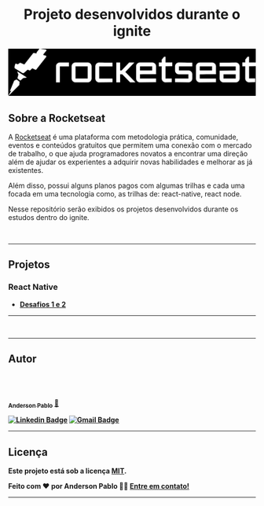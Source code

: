 <div align="center">
  <h1 >
    Projeto desenvolvidos durante o ignite 
  </h1>
</div>

<p align="center">
  <img alt="logo" width="650px"  title="#Be The Hero" src="./assets/logo.png" />
</p>

## Sobre a Rocketseat

<p align="left">

A [Rocketseat](https://blog.rocketseat.com.br) é uma plataforma com metodologia prática, comunidade, eventos e conteúdos gratuitos que permitem uma conexão com o mercado de trabalho, o que ajuda programadores novatos a encontrar uma direção além de ajudar os experientes a adquirir novas habilidades e melhorar as já existentes.

</p>

<p align="left">
Além disso, possui alguns planos pagos com algumas trilhas e cada uma focada em uma tecnologia como,  as trilhas de:
  react-native, 
  react
  node.

Nesse repositório serão exibidos os projetos desenvolvidos durante os estudos dentro do ignite.

</p>
<br/>

---

## Projetos

  <h3><strong>React Native</strongh3></h3>
  
  * [Desafios 1 e 2](https://github.com/andersonzeroone/Ignete-rocketseat/tree/main/ignite-template-react-native-todos)

---

</br>

---

## Autor

</br>

<a href="https://github.com/andersonzeroone">
 <img style="border-radius: 50%;" src="https://avatars.githubusercontent.com/u/33969430?v=4" width="100px;" alt=""/>
 <br />
 <br />
 <sub><b>Anderson Pablo</b></sub></a> <a href="https://www.linkedin.com/in/anderson-pablo-js/" title="andersonPablo">🚀</a>
 <br />

[![Linkedin Badge](https://img.shields.io/badge/-Anderson-blue?style=flat-square&logo=Linkedin&logoColor=white&link=https://www.linkedin.com/in/anderson-pablo-js/)](https://www.linkedin.com/in/anderson-pablo-js/)
[![Gmail Badge](https://img.shields.io/badge/-anderson.pablo02@gmail.com-c14438?style=flat-square&logo=Gmail&logoColor=white&link=mailto:anderson.pablo02@gmail.com)](mailto:anderson.pablo02@gmail.com)

---

## Licença

Este projeto está sob a licença [MIT](./LICENSE).

Feito com ❤️ por Anderson Pablo 👋🏽 [Entre em contato!](https://www.linkedin.com/in/anderson-pablo-js/)

---

<!-- ##  Versões do README

[Português 🇧🇷](./README.md)  |  [Inglês sem emojis 🇺🇸](./README-en.md) | [Portugues sem logo  🇧🇷](./README-sem-logo.md)  -->
